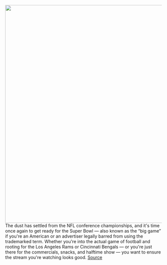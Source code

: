 <img src='https://cdn.vox-cdn.com/thumbor/_vsb-85IA6W-mTXrHbPcCdkrPtA=/0x0:2040x1148/1200x800/filters:focal(857x411:1183x737)/cdn.vox-cdn.com/uploads/chorus_image/image/70457150/IMG_0430_2.0.jpg' width='700px' /><br/>
The dust has settled from the NFL conference championships, and it's time once again to get ready for the Super Bowl — also known as the “big game” if you're an American or an advertiser legally barred from using the trademarked term. Whether you're into the actual game of football and rooting for the Los Angeles Rams or Cincinnati Bengals — or you're just there for the commercials, snacks, and halftime show — you want to ensure the stream you're watching looks good.
<a href='https://www.theverge.com/2022/2/1/22904892/super-bowl-lvi-56-streaming-devices-4k-sticks-deal-sale'> Source <a/>